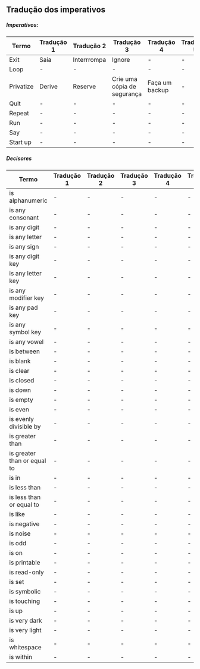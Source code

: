 ## Tradução dos imperativos

##### Imperativos:
|Termo|Tradução 1|Tradução 2|Tradução 3|Tradução 4|Tradução 5|
|------|----------|----------|----------|----------|----------|
|Exit|Saia|Interrrompa|Ignore|-|-|-|-|-|-|-|
|Loop|-|-|-|-|-|-|-|-|-|-|
|Privatize|Derive|Reserve|Crie uma cópia de segurança|Faça um backup|-|
|Quit|-|-|-|-|-|-|-|-|-|-|
|Repeat|-|-|-|-|-|-|-|-|-|-|
|Run|-|-|-|-|-|-|-|-|-|-|
|Say|-|-|-|-|-|-|-|-|-|-|
|Start up|-|-|-|-|-|-|-|-|-|-|

##### Decisores
|Termo|Tradução 1|Tradução 2|Tradução 3|Tradução 4|Tradução 5|
|------|----------|----------|----------|----------|----------|
|is alphanumeric|-|-|-|-|-|
|is any consonant|-|-|-|-|-|
|is any digit|-|-|-|-|-|
|is any letter|-|-|-|-|-|
|is any sign|-|-|-|-|-|
|is any digit key|-|-|-|-|-|
|is any letter key|-|-|-|-|-|
|is any modifier key|-|-|-|-|-|
|is any pad key|-|-|-|-|-|
|is any symbol key|-|-|-|-|-|
|is any vowel|-|-|-|-|-|
|is between|-|-|-|-|-|
|is blank|-|-|-|-|-|
|is clear|-|-|-|-|-|
|is closed|-|-|-|-|-|
|is down|-|-|-|-|-|
|is empty|-|-|-|-|-|
|is even|-|-|-|-|-|
|is evenly divisible by|-|-|-|-|-|
|is greater than|-|-|-|-|-|
|is greater than or equal to|-|-|-|-|-|
|is in|-|-|-|-|-|
|is less than|-|-|-|-|-|
|is less than or equal to|-|-|-|-|-|
|is like|-|-|-|-|-|
|is negative|-|-|-|-|-|
|is noise|-|-|-|-|-|
|is odd|-|-|-|-|-|
|is on|-|-|-|-|-|
|is printable|-|-|-|-|-|
|is read-only|-|-|-|-|-|
|is set|-|-|-|-|-|
|is symbolic|-|-|-|-|-|
|is touching|-|-|-|-|-|
|is up|-|-|-|-|-|
|is very dark|-|-|-|-|-|
|is very light|-|-|-|-|-|
|is whitespace|-|-|-|-|-|
|is within|-|-|-|-|-|
